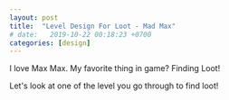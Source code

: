 ```yaml
---
layout: post
title:  "Level Design For Loot - Mad Max"
# date:   2019-10-22 00:18:23 +0700
categories: [design]
---
```


I love Max Max. My favorite thing in game? Finding Loot! 

Let's look at one of the level you go through to find loot! 




